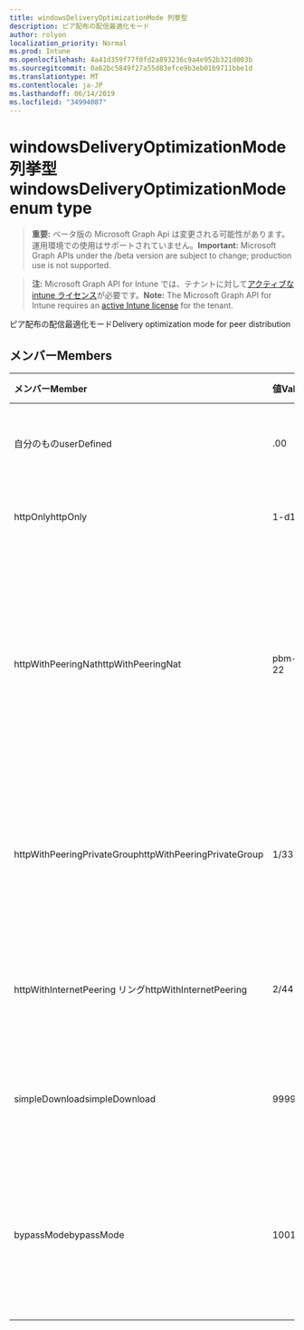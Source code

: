 ```yaml
---
title: windowsDeliveryOptimizationMode 列挙型
description: ピア配布の配信最適化モード
author: rolyon
localization_priority: Normal
ms.prod: Intune
ms.openlocfilehash: 4a41d359f77f0fd2a893236c9a4e952b321d003b
ms.sourcegitcommit: 0a62bc5849f27a55d83efce9b3eb01b9711bbe1d
ms.translationtype: MT
ms.contentlocale: ja-JP
ms.lasthandoff: 06/14/2019
ms.locfileid: "34994087"
---
```

# <a name="windowsdeliveryoptimizationmode-enum-type"></a><span data-ttu-id="12534-103">windowsDeliveryOptimizationMode 列挙型</span><span class="sxs-lookup"><span data-stu-id="12534-103">windowsDeliveryOptimizationMode enum type</span></span>

> <span data-ttu-id="12534-104">**重要:** ベータ版の Microsoft Graph Api は変更される可能性があります。運用環境での使用はサポートされていません。</span><span class="sxs-lookup"><span data-stu-id="12534-104">**Important:** Microsoft Graph APIs under the /beta version are subject to change; production use is not supported.</span></span>

> <span data-ttu-id="12534-105">**注:** Microsoft Graph API for Intune では、テナントに対して[アクティブな intune ライセンス](https://go.microsoft.com/fwlink/?linkid=839381)が必要です。</span><span class="sxs-lookup"><span data-stu-id="12534-105">**Note:** The Microsoft Graph API for Intune requires an [active Intune license](https://go.microsoft.com/fwlink/?linkid=839381) for the tenant.</span></span>

<span data-ttu-id="12534-106">ピア配布の配信最適化モード</span><span class="sxs-lookup"><span data-stu-id="12534-106">Delivery optimization mode for peer distribution</span></span>

## <a name="members"></a><span data-ttu-id="12534-107">メンバー</span><span class="sxs-lookup"><span data-stu-id="12534-107">Members</span></span>
|<span data-ttu-id="12534-108">メンバー</span><span class="sxs-lookup"><span data-stu-id="12534-108">Member</span></span>|<span data-ttu-id="12534-109">値</span><span class="sxs-lookup"><span data-stu-id="12534-109">Value</span></span>|<span data-ttu-id="12534-110">説明</span><span class="sxs-lookup"><span data-stu-id="12534-110">Description</span></span>|
|:---|:---|:---|
|<span data-ttu-id="12534-111">自分のもの</span><span class="sxs-lookup"><span data-stu-id="12534-111">userDefined</span></span>|<span data-ttu-id="12534-112">.0</span><span class="sxs-lookup"><span data-stu-id="12534-112">0</span></span>|<span data-ttu-id="12534-113">ユーザーがを設定できるようにします。</span><span class="sxs-lookup"><span data-stu-id="12534-113">Allow the user to set.</span></span>|
|<span data-ttu-id="12534-114">httpOnly</span><span class="sxs-lookup"><span data-stu-id="12534-114">httpOnly</span></span>|<span data-ttu-id="12534-115">1-d</span><span class="sxs-lookup"><span data-stu-id="12534-115">1</span></span>|<span data-ttu-id="12534-116">HTTP のみ、ピアリングなし</span><span class="sxs-lookup"><span data-stu-id="12534-116">HTTP only, no peering</span></span>|
|<span data-ttu-id="12534-117">httpWithPeeringNat</span><span class="sxs-lookup"><span data-stu-id="12534-117">httpWithPeeringNat</span></span>|<span data-ttu-id="12534-118">pbm-2</span><span class="sxs-lookup"><span data-stu-id="12534-118">2</span></span>|<span data-ttu-id="12534-119">OS 既定–同一ネットワークアドレス変換の背後でピアリングを使用して Http を融合したもの</span><span class="sxs-lookup"><span data-stu-id="12534-119">OS default – Http blended with peering behind the same network address translator</span></span>|
|<span data-ttu-id="12534-120">httpWithPeeringPrivateGroup</span><span class="sxs-lookup"><span data-stu-id="12534-120">httpWithPeeringPrivateGroup</span></span>|<span data-ttu-id="12534-121">1/3</span><span class="sxs-lookup"><span data-stu-id="12534-121">3</span></span>|<span data-ttu-id="12534-122">プライベートグループ間でのピアリングとの HTTP ブレンディング</span><span class="sxs-lookup"><span data-stu-id="12534-122">HTTP blended with peering across a private group</span></span>|
|<span data-ttu-id="12534-123">httpWithInternetPeering リング</span><span class="sxs-lookup"><span data-stu-id="12534-123">httpWithInternetPeering</span></span>|<span data-ttu-id="12534-124">2/4</span><span class="sxs-lookup"><span data-stu-id="12534-124">4</span></span>|<span data-ttu-id="12534-125">インターネットピアリングとの HTTP ブレンディング</span><span class="sxs-lookup"><span data-stu-id="12534-125">HTTP blended with Internet peering</span></span>|
|<span data-ttu-id="12534-126">simpleDownload</span><span class="sxs-lookup"><span data-stu-id="12534-126">simpleDownload</span></span>|<span data-ttu-id="12534-127">99</span><span class="sxs-lookup"><span data-stu-id="12534-127">99</span></span>|<span data-ttu-id="12534-128">ピアリングのない簡易ダウンロードモード</span><span class="sxs-lookup"><span data-stu-id="12534-128">Simple download mode with no peering</span></span>|
|<span data-ttu-id="12534-129">bypassMode</span><span class="sxs-lookup"><span data-stu-id="12534-129">bypassMode</span></span>|<span data-ttu-id="12534-130">100</span><span class="sxs-lookup"><span data-stu-id="12534-130">100</span></span>|<span data-ttu-id="12534-131">バイパスモード。</span><span class="sxs-lookup"><span data-stu-id="12534-131">Bypass mode.</span></span> <span data-ttu-id="12534-132">配信の最適化を使用せず、代わりにビットを使用する</span><span class="sxs-lookup"><span data-stu-id="12534-132">Do not use Delivery Optimization and use BITS instead</span></span>|





